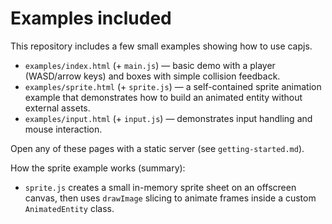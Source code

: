 # Examples included

This repository includes a few small examples showing how to use capjs.

- `examples/index.html` (+ `main.js`) — basic demo with a player (WASD/arrow keys) and boxes with simple collision feedback.
- `examples/sprite.html` (+ `sprite.js`) — a self-contained sprite animation example that demonstrates how to build an animated entity without external assets.
- `examples/input.html` (+ `input.js`) — demonstrates input handling and mouse interaction.

Open any of these pages with a static server (see `getting-started.md`).

How the sprite example works (summary):
- `sprite.js` creates a small in-memory sprite sheet on an offscreen canvas, then uses `drawImage` slicing to animate frames inside a custom `AnimatedEntity` class.
